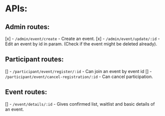 # APIs:

## Admin routes:
[x] - `/admin/event/create` - Create an event.
[x] - `/admin/event/update/:id` - Edit an event by id in param.
(Check if the event might be deleted already).


## Participant routes:
[] - `/participant/event/register/:id` - Can join an event by event id
[] - `/participant/event/cancel-registration/:id` - Can cancel participation.

## Event routes:
[] - `/event/details/:id` - Gives confirmed list, waitlist and basic details of an event.